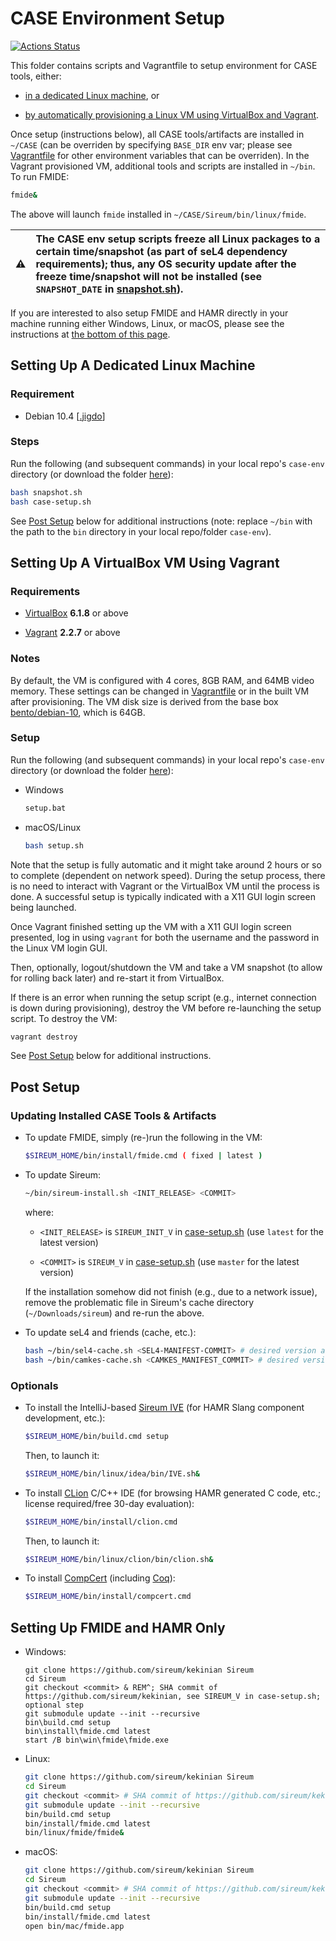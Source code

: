 # CASE Environment Setup

[![Actions Status](https://github.com/sireum/case-env/workflows/CI/badge.svg)](https://github.com/sireum/case-env/actions/workflows/CI.yml)

This folder contains scripts and Vagrantfile to setup environment for CASE tools, either:

* [in a dedicated Linux machine](#setting-up-a-dedicated-linux-machine), or

* [by automatically provisioning a Linux VM using VirtualBox and Vagrant](#setting-up-a-virtualbox-vm-using-vagrant).

Once setup (instructions below), all CASE tools/artifacts are installed in ``~/CASE`` 
(can be overriden by specifying ``BASE_DIR`` env var; please see [Vagrantfile](Vagrantfile) for other environment variables that can be overriden).
In the Vagrant provisioned VM, additional tools and scripts are installed in ``~/bin``.  To run FMIDE:

```bash
fmide&
```

The above will launch ``fmide`` installed in ``~/CASE/Sireum/bin/linux/fmide``.

:warning: | The CASE env setup scripts freeze all Linux packages to a certain time/snapshot (as part of seL4 dependency requirements); thus, any OS security update after the freeze time/snapshot will not be installed (see `SNAPSHOT_DATE` in [snapshot.sh](snapshot.sh)).
:---: | :---

If you are interested to also setup FMIDE and HAMR directly in your machine running either Windows, Linux, or macOS, please see the instructions at [the bottom of this page](#setting-up-fmide-and-hamr-only).

## Setting Up A Dedicated Linux Machine

### Requirement

* Debian 10.4 [[.jigdo](https://cdimage.debian.org/mirror/cdimage/archive/10.4.0/amd64/jigdo-cd/debian-10.4.0-amd64-xfce-CD-1.jigdo)]

### Steps

Run the following (and subsequent commands) in your local repo's ``case-env`` directory 
(or download the folder [here](https://downgit.github.io/#/home?url=https://github.com/loonwerks/CASE/tree/master/TA5/case-env)):

```bash
bash snapshot.sh
bash case-setup.sh
```

See [Post Setup](#post-setup) below for additional instructions (note: replace ``~/bin`` with the path to the ``bin`` directory
in your local repo/folder ``case-env``).


## Setting Up A VirtualBox VM Using Vagrant

### Requirements

* [VirtualBox](https://www.virtualbox.org/) **6.1.8** or above

* [Vagrant](https://www.vagrantup.com/) **2.2.7** or above

### Notes

By default, the VM is configured with 4 cores, 8GB RAM, and 64MB video memory.
These settings can be changed in [Vagrantfile](Vagrantfile) or in the built VM after provisioning.
The VM disk size is derived from the base box [bento/debian-10](https://app.vagrantup.com/bento/boxes/debian-10), which is 64GB.

### Setup

Run the following (and subsequent commands) in your local repo's ``case-env`` directory
(or download the folder [here](https://downgit.github.io/#/home?url=https://github.com/loonwerks/CASE/tree/master/TA5/case-env)):

* Windows

  ```bash
  setup.bat
  ```

* macOS/Linux

  ```bash
  bash setup.sh
  ```
  
Note that the setup is fully automatic and it might take around 2 hours or so to complete (dependent on network speed). 
During the setup process, there is no need to interact with Vagrant or the VirtualBox VM until the process is done. 
A successful setup is typically indicated with a X11 GUI login screen being launched.

Once Vagrant finished setting up the VM with a X11 GUI login screen presented, log in using ``vagrant`` for both the username and the password in the Linux VM login GUI.

Then, optionally, logout/shutdown the VM and take a VM snapshot (to allow for rolling back later) and re-start it from VirtualBox.

If there is an error when running the setup script (e.g., internet connection is down during provisioning), destroy the VM before re-launching the setup script.  To destroy the VM:

```bash
vagrant destroy
```

See [Post Setup](#post-setup) below for additional instructions.


## Post Setup

### Updating Installed CASE Tools & Artifacts

* To update FMIDE, simply (re-)run the following in the VM:

  ```bash
  $SIREUM_HOME/bin/install/fmide.cmd ( fixed | latest )
  ```

* To update Sireum:

  ```bash
  ~/bin/sireum-install.sh <INIT_RELEASE> <COMMIT>
  ```
  
  where:
  
  * `<INIT_RELEASE>` is `SIREUM_INIT_V` in [case-setup.sh](case-setup.sh) (use `latest` for the latest version)
  
  * `<COMMIT>` is `SIREUM_V` in [case-setup.sh](case-setup.sh) (use `master` for the latest version)

  If the installation somehow did not finish (e.g., due to a network issue), remove the problematic file in Sireum's cache directory 
  (``~/Downloads/sireum``) and re-run the above.

* To update seL4 and friends (cache, etc.):

  ```bash
  bash ~/bin/sel4-cache.sh <SEL4-MANIFEST-COMMIT> # desired version as commit SHA of https://github.com/seL4/sel4test-manifest
  bash ~/bin/camkes-cache.sh <CAMKES_MANIFEST_COMMIT> # desired version as commit SHA of https://github.com/seL4/camkes-manifest
  ```

### Optionals

* To install the IntelliJ-based [Sireum IVE](https://github.com/sireum/kekinian)
  (for HAMR Slang component development, etc.):

  ```bash
  $SIREUM_HOME/bin/build.cmd setup
  ```

  Then, to launch it:

  ```bash
  $SIREUM_HOME/bin/linux/idea/bin/IVE.sh&
  ```

* To install [CLion](https://www.jetbrains.com/clion/) C/C++ IDE 
  (for browsing HAMR generated C code, etc.; license required/free 30-day evaluation):

  ```bash
  $SIREUM_HOME/bin/install/clion.cmd
  ```

  Then, to launch it:

  ```bash
  $SIREUM_HOME/bin/linux/clion/bin/clion.sh&
  ```

* To install [CompCert](http://compcert.inria.fr/) (including [Coq](https://coq.inria.fr/)):

  ```bash
  $SIREUM_HOME/bin/install/compcert.cmd
  ```

## Setting Up FMIDE and HAMR Only

* Windows:

  ```batch
  git clone https://github.com/sireum/kekinian Sireum
  cd Sireum
  git checkout <commit> & REM^; SHA commit of https://github.com/sireum/kekinian, see SIREUM_V in case-setup.sh; optional step
  git submodule update --init --recursive
  bin\build.cmd setup
  bin\install\fmide.cmd latest
  start /B bin\win\fmide\fmide.exe
  ```

* Linux:

  ```bash
  git clone https://github.com/sireum/kekinian Sireum
  cd Sireum
  git checkout <commit> # SHA commit of https://github.com/sireum/kekinian, see SIREUM_V in case-setup.sh; optional step
  git submodule update --init --recursive
  bin/build.cmd setup
  bin/install/fmide.cmd latest
  bin/linux/fmide/fmide&
  ```

* macOS:

  ```bash
  git clone https://github.com/sireum/kekinian Sireum
  cd Sireum
  git checkout <commit> # SHA commit of https://github.com/sireum/kekinian, see SIREUM_V in case-setup.sh; optional step
  git submodule update --init --recursive
  bin/build.cmd setup
  bin/install/fmide.cmd latest
  open bin/mac/fmide.app
  ```
